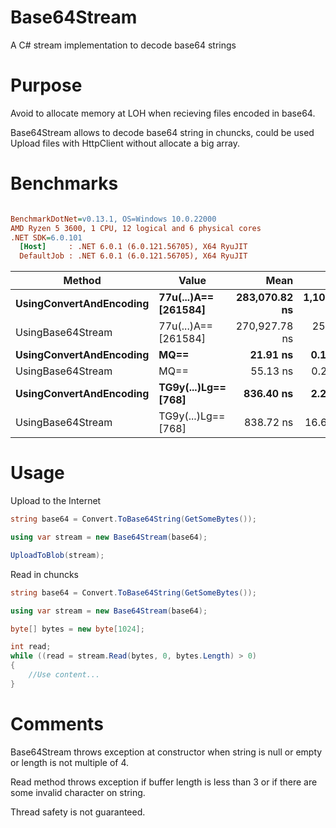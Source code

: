 # Base64Stream
A C# stream implementation to decode base64 strings

# Purpose

Avoid to allocate memory at LOH when recieving files encoded in base64.

Base64Stream allows to decode base64 string in chuncks, could be used Upload files with HttpClient without allocate a big array.

# Benchmarks

``` ini

BenchmarkDotNet=v0.13.1, OS=Windows 10.0.22000
AMD Ryzen 5 3600, 1 CPU, 12 logical and 6 physical cores
.NET SDK=6.0.101
  [Host]     : .NET 6.0.1 (6.0.121.56705), X64 RyuJIT
  DefaultJob : .NET 6.0.1 (6.0.121.56705), X64 RyuJIT


```
|                  Method |                Value |          Mean |        Error |       StdDev |   Gen 0 |   Gen 1 |   Gen 2 | Allocated |
|------------------------ |--------------------- |--------------:|-------------:|-------------:|--------:|--------:|--------:|----------:|
| **UsingConvertAndEncoding** | **77u(...)A== [261584]** | **283,070.82 ns** | **1,104.666 ns** | **1,033.306 ns** | **55.1758** | **55.1758** | **55.1758** | **196,234 B** |
|       UsingBase64Stream | 77u(...)A== [261584] | 270,927.78 ns |   258.727 ns |   242.013 ns |       - |       - |       - |   1,104 B |
| **UsingConvertAndEncoding** |                 **MQ==** |      **21.91 ns** |     **0.106 ns** |     **0.099 ns** |  **0.0038** |       **-** |       **-** |      **32 B** |
|       UsingBase64Stream |                 MQ== |      55.13 ns |     0.240 ns |     0.224 ns |  0.1320 |       - |       - |   1,104 B |
| **UsingConvertAndEncoding** |  **TG9y(...)Lg== [768]** |     **836.40 ns** |     **2.270 ns** |     **2.123 ns** |  **0.0715** |       **-** |       **-** |     **600 B** |
|       UsingBase64Stream |  TG9y(...)Lg== [768] |     838.72 ns |    16.663 ns |    15.587 ns |  0.1316 |       - |       - |   1,104 B |

# Usage

Upload to the Internet

```cs
string base64 = Convert.ToBase64String(GetSomeBytes());

using var stream = new Base64Stream(base64);

UploadToBlob(stream);
```

Read in chuncks
```cs
string base64 = Convert.ToBase64String(GetSomeBytes());

using var stream = new Base64Stream(base64);

byte[] bytes = new byte[1024];

int read;
while ((read = stream.Read(bytes, 0, bytes.Length) > 0)
{
    //Use content...
}

```

# Comments

Base64Stream throws exception at constructor when string is null or empty or length is not multiple of 4.

Read method throws exception if buffer length is less than 3 or if there are some invalid character on string.

Thread safety is not guaranteed.

